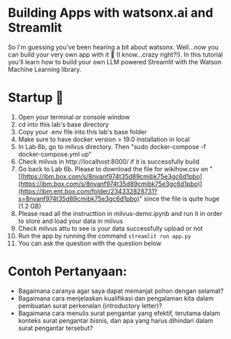 # Building  Apps with watsonx.ai and Streamlit
So I'm guessing you've been hearing a bit about watsonx. Well...now you can build your very own app with it 🙌 (I know...crazy right?!). In this tutorial you'll learn how to build your own LLM powered Streamlit with the Watson Machine Learning library.  

# Startup 🚀
1. Open your terminal or console window
2. cd into this lab's base directory
3. Copy your .env file into this lab's base folder
4. Make sure to have docker version > 19.0 installation in local
5. In Lab 6b, go to milvus directory. Then "sudo docker-compose -f docker-compose.yml up"
6. Check milvus in http://localhost:8000/ if it is successfully build
7. Go back to Lab 6b. Please to download the file for wikihow.csv on "[[https://ibm.box.com/s/8nvanf974t35d89cmibk75e3gc6d1pbo](https://ibm.box.com/s/8nvanf974t35d89cmibk75e3gc6d1pbo)](https://ibm.ent.box.com/folder/234332828731?s=8nvanf974t35d89cmibk75e3gc6d1pbo)" since the file is quite huge (1.2 GB)
8. Please read all the instructtion in milvus-demo.ipynb and run it in order to store and load your data in milvus
9. Check milvus attu to see is your data successfully upload or not
10. Run the app by running the command `streamlit run app.py`
11. You can ask the question with the question below

# Contoh Pertanyaan:
- Bagaimana caranya agar saya dapat memanjat pohon dengan selamat?
- Bagaimana cara menjelaskan kualifikasi dan pengalaman kita dalam pembuatan surat perkenalan (introductory letter)?
- Bagaimana cara menulis surat pengantar yang efektif, terutama dalam konteks surat pengantar bisnis, dan apa yang harus dihindari dalam surat pengantar tersebut?
